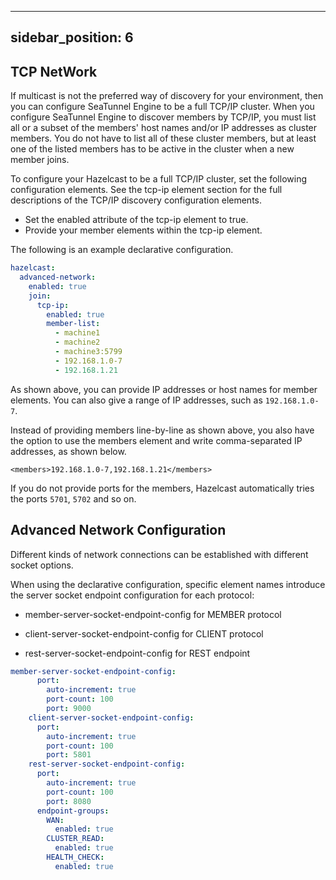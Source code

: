---

sidebar_position: 6
-------------------

## TCP NetWork

If multicast is not the preferred way of discovery for your environment, then you can configure SeaTunnel Engine to be a full TCP/IP cluster. When you configure SeaTunnel Engine to discover members by TCP/IP, you must list all or a subset of the members' host names and/or IP addresses as cluster members. You do not have to list all of these cluster members, but at least one of the listed members has to be active in the cluster when a new member joins.

To configure your Hazelcast to be a full TCP/IP cluster, set the following configuration elements. See the tcp-ip element section for the full descriptions of the TCP/IP discovery configuration elements.

- Set the enabled attribute of the tcp-ip element to true.
- Provide your member elements within the tcp-ip element.

The following is an example declarative configuration.

```yaml
hazelcast:
  advanced-network:
    enabled: true
    join:
      tcp-ip:
        enabled: true
        member-list:
          - machine1
          - machine2
          - machine3:5799
          - 192.168.1.0-7
          - 192.168.1.21
```

As shown above, you can provide IP addresses or host names for member elements. You can also give a range of IP addresses, such as `192.168.1.0-7`.

Instead of providing members line-by-line as shown above, you also have the option to use the members element and write comma-separated IP addresses, as shown below.

`<members>192.168.1.0-7,192.168.1.21</members>`

If you do not provide ports for the members, Hazelcast automatically tries the ports `5701`, `5702` and so on.

## Advanced Network Configuration

Different kinds of network connections can be established with different socket options.

When using the declarative configuration, specific element names introduce the server socket endpoint configuration for each protocol:

- member-server-socket-endpoint-config for MEMBER protocol

- client-server-socket-endpoint-config for CLIENT protocol

- rest-server-socket-endpoint-config for REST endpoint

```yaml
member-server-socket-endpoint-config:
      port:
        auto-increment: true
        port-count: 100
        port: 9000
    client-server-socket-endpoint-config:
      port:
        auto-increment: true
        port-count: 100
        port: 5801
    rest-server-socket-endpoint-config:
      port:
        auto-increment: true
        port-count: 100
        port: 8080
      endpoint-groups:
        WAN:
          enabled: true
        CLUSTER_READ:
          enabled: true
        HEALTH_CHECK:
          enabled: true
```

